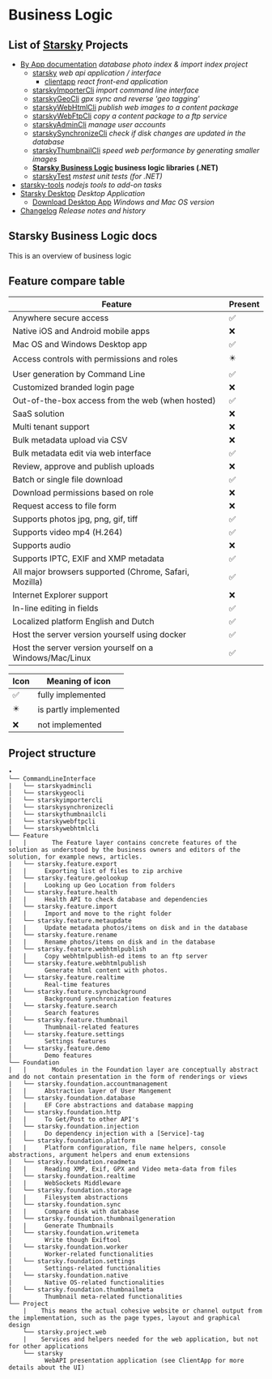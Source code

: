 # Business Logic

## List of [Starsky](../../readme.md) Projects

* [By App documentation](../../starsky/readme.md) _database photo index & import index project_
    * [starsky](../../starsky/starsky/readme.md) _web api application / interface_
        * [clientapp](../../starsky/starsky/clientapp/readme.md) _react front-end application_
    * [starskyImporterCli](../../starsky/starskyimportercli/readme.md)  _import command line
      interface_
    * [starskyGeoCli](../../starsky/starskygeocli/readme.md)  _gpx sync and reverse 'geo tagging'_
    * [starskyWebHtmlCli](../../starsky/starskywebhtmlcli/readme.md)  _publish web images to a
      content package_
    * [starskyWebFtpCli](../../starsky/starskywebftpcli/readme.md)  _copy a content package to a ftp
      service_
    * [starskyAdminCli](../../starsky/starskyadmincli/readme.md)  _manage user accounts_
    * [starskySynchronizeCli](../../starsky/starskysynchronizecli/readme.md)  _check if disk changes
      are updated in the database_
    * [starskyThumbnailCli](../../starsky/starskythumbnailcli/readme.md)  _speed web performance by
      generating smaller images_
    * __[Starsky Business Logic](../../starsky/starskybusinesslogic/readme.md) business logic
      libraries (.NET)__
    * [starskyTest](../../starsky/starskytest/readme.md)  _mstest unit tests (for .NET)_
* [starsky-tools](../../starsky-tools/readme.md) _nodejs tools to add-on tasks_
* [Starsky Desktop](../../starskydesktop/readme.md) _Desktop Application_
    * [Download Desktop App](https://docs.qdraw.nl/download/) _Windows and Mac OS version_
* [Changelog](../../history.md) _Release notes and history_

## Starsky Business Logic docs

This is an overview of business logic

## Feature compare table

| Feature                                                 | Present |
|---------------------------------------------------------|---------|
| Anywhere secure access                                  | ✅       |
| Native iOS and Android mobile apps                      | ❌       |
| Mac OS and Windows Desktop app                          | ✅       |
| Access controls with permissions and roles              | ✴️      |
| User generation by Command Line                         | ✅       |
| Customized branded login page                           | ❌       |
| Out-of-the-box access from the web  (when hosted)       | ✅       |
| SaaS solution                                           | ❌       |
| Multi tenant support                                    | ❌       |
| Bulk metadata upload via CSV                            | ❌       |
| Bulk metadata edit via web interface                    | ✅       |
| Review, approve and publish uploads                     | ❌       |
| Batch or single file download                           | ✅       |
| Download permissions based on role                      | ❌       |
| Request access to file form                             | ❌       |
| Supports photos jpg, png, gif, tiff                     | ✅       |
| Supports video mp4 (H.264)                              | ✅       |
| Supports audio                                          | ❌       |
| Supports IPTC, EXIF and XMP metadata                    | ✅       |
| All major browsers supported (Chrome, Safari, Mozilla)  | ✅       |
| Internet Explorer support                               | ❌       |
| In-line editing in fields                               | ✅       |
| Localized platform English and Dutch                    | ✅       |
| Host the server version yourself using docker           | ✅       |
| Host the server version yourself on a Windows/Mac/Linux | ✅       |

| Icon | Meaning of icon       |
|------|-----------------------|
| ✅    | fully implemented     |
| ✴️   | is partly implemented |
| ❌    | not implemented       |

## Project structure

```
•
└── CommandLineInterface
|   └── starskyadmincli
|   └── starskygeocli
|   └── starskyimportercli
|   └── starskysynchronizecli
|   └── starskythumbnailcli
|   └── starskywebftpcli
|   └── starskywebhtmlcli
└── Feature
|   |       The Feature layer contains concrete features of the solution as understood by the business owners and editors of the solution, for example news, articles.
|   └── starsky.feature.export
|   |     Exporting list of files to zip archive
|   └── starsky.feature.geolookup
|   |     Looking up Geo Location from folders
|   └── starsky.feature.health
|   |     Health API to check database and dependencies
|   └── starsky.feature.import
|   |     Import and move to the right folder
|   └── starsky.feature.metaupdate
|   |     Update metadata photos/items on disk and in the database
|   └── starsky.feature.rename
|   |     Rename photos/items on disk and in the database
|   └── starsky.feature.webhtmlpublish
|   |     Copy webhtmlpublish-ed items to an ftp server
|   └── starsky.feature.webhtmlpublish
|         Generate html content with photos.
|   └── starsky.feature.realtime
|         Real-time features
|   └── starsky.feature.syncbackground
|         Background synchronization features
|   └── starsky.feature.search
|         Search features
|   └── starsky.feature.thumbnail
|         Thumbnail-related features
|   └── starsky.feature.settings
|         Settings features
|   └── starsky.feature.demo
|         Demo features
└── Foundation
|   |       Modules in the Foundation layer are conceptually abstract and do not contain presentation in the form of renderings or views
|   └── starsky.foundation.accountmanagement
|   |     Abstraction layer of User Mangement
|   └── starsky.foundation.database
|   |     EF Core abstractions and database mapping
|   └── starsky.foundation.http
|   |     To Get/Post to other API's
|   └── starsky.foundation.injection
|   |     Do dependency injection with a [Service]-tag
|   └── starsky.foundation.platform
|   |     Platform configuration, file name helpers, console abstractions, argument helpers and enum extensions
|   └── starsky.foundation.readmeta
|   |     Reading XMP, Exif, GPX and Video meta-data from files
|   └── starsky.foundation.realtime
|   |     WebSockets Middleware
|   └── starsky.foundation.storage
|   |     Filesystem abstractions
|   └── starsky.foundation.sync
|   |     Compare disk with database
|   └── starsky.foundation.thumbnailgeneration
|   |     Generate Thumbnails
|   └── starsky.foundation.writemeta
|         Write though Exiftool
|   └── starsky.foundation.worker
|         Worker-related functionalities
|   └── starsky.foundation.settings
|         Settings-related functionalities
|   └── starsky.foundation.native
|         Native OS-related functionalities
|   └── starsky.foundation.thumbnailmeta
|         Thumbnail meta-related functionalities
└── Project
    |    This means the actual cohesive website or channel output from the implementation, such as the page types, layout and graphical design  
    └── starsky.project.web
    |    Services and helpers needed for the web application, but not for other applications 
    └── starsky
          WebAPI presentation application (see ClientApp for more details about the UI)
```
